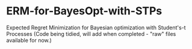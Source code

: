 # ERM-for-BayesOpt-with-STPs
Expected Regret Minimization for Bayesian optimization with Student's-t Processes
  (Code being tidied, will add when completed - "raw" files available for now.)
